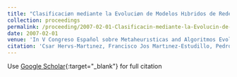 ```yaml
---
title: "Clasificaciøn mediante la Evoluciøn de Modelos Hıbridos de Redes Neuronales"
collection: proceedings
permalink: /proceeding/2007-02-01-Clasificacin-mediante-la-Evolucin-de-Modelos-Hbridos-de-Redes-Neuronales
date: 2007-02-01
venue: 'In V Congreso Español sobre Metaheurısticas and Algoritmos Evolutivos y Bioinspirados (MAEB07)'
citation: 'Csar Hervs-Martınez, Francisco Jos Martınez-Estudillo, Pedro Antonio Gutirrez, Juan Carlos Fernndez, Antonio Talløn-Ballesteros, &quot;Clasificaciøn mediante la Evoluciøn de Modelos Hıbridos de Redes Neuronales.&quot; In V Congreso Español sobre Metaheurısticas and Algoritmos Evolutivos y Bioinspirados (MAEB07), 2007, Puerto de la Cruz, España, pp.77--84.'
---
```

Use [Google Scholar](https://scholar.google.com/scholar?q=Clasificaciøn+mediante+la+Evoluciøn+de+Modelos+Hıbridos+de+Redes+Neuronales){:target="_blank"} for full citation